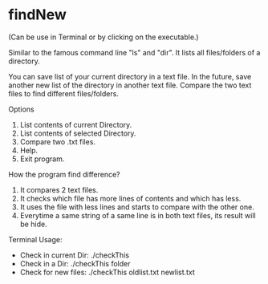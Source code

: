# findNew
(Can be use in Terminal or by clicking on the executable.)

Similar to the famous command line "ls" and "dir". It lists all files/folders of a directory.

You can save list of your current directory in a text file. In the future, save another new list of the directory in another text file. Compare the two text files to find different files/folders.

Options

1. List contents of current Directory.
2. List contents of selected Directory.
3. Compare two .txt files.
4. Help.
0. Exit program.

How the program find difference?

1. It compares 2 text files.
2. It checks which file has more lines of contents and which has less.
3. It uses the file with less lines and starts to compare with the other one.
4. Everytime a same string of a same line is in both text files, its result will be hide.

Terminal Usage:
- Check in current Dir:  ./checkThis
- Check in a Dir:        ./checkThis folder
- Check for new files:   ./checkThis oldlist.txt newlist.txt

